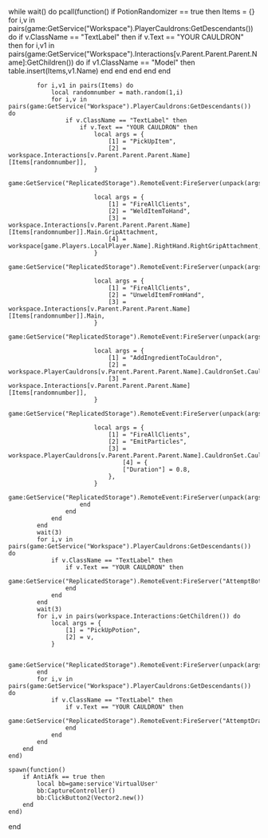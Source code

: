 while wait() do
    pcall(function()
        if PotionRandomizer == true then
            Items = {}
            for i,v in pairs(game:GetService("Workspace").PlayerCauldrons:GetDescendants()) do
                if v.ClassName == "TextLabel" then
                    if v.Text == "YOUR CAULDRON" then
                        for i,v1 in pairs(game:GetService("Workspace").Interactions[v.Parent.Parent.Parent.Name]:GetChildren()) do
                            if v1.ClassName == "Model" then
                                table.insert(Items,v1.Name)
                            end
                        end
                    end
                end
            end
            
            for i,v1 in pairs(Items) do
                local randomnumber = math.random(1,i)
                for i,v in pairs(game:GetService("Workspace").PlayerCauldrons:GetDescendants()) do
                    if v.ClassName == "TextLabel" then
                        if v.Text == "YOUR CAULDRON" then
                            local args = {
                                [1] = "PickUpItem",
                                [2] = workspace.Interactions[v.Parent.Parent.Parent.Name][Items[randomnumber]],
                            }
                            game:GetService("ReplicatedStorage").RemoteEvent:FireServer(unpack(args))
                            
                            local args = {
                                [1] = "FireAllClients",
                                [2] = "WeldItemToHand",
                                [3] = workspace.Interactions[v.Parent.Parent.Parent.Name][Items[randomnumber]].Main.GripAttachment,
                                [4] = workspace[game.Players.LocalPlayer.Name].RightHand.RightGripAttachment,
                            }
                            game:GetService("ReplicatedStorage").RemoteEvent:FireServer(unpack(args))
                            
                            local args = {
                                [1] = "FireAllClients",
                                [2] = "UnweldItemFromHand",
                                [3] = workspace.Interactions[v.Parent.Parent.Parent.Name][Items[randomnumber]].Main,
                            }
                            game:GetService("ReplicatedStorage").RemoteEvent:FireServer(unpack(args))
                            
                            local args = {
                                [1] = "AddIngredientToCauldron",
                                [2] = workspace.PlayerCauldrons[v.Parent.Parent.Parent.Name].CauldronSet.Cauldron,
                                [3] = workspace.Interactions[v.Parent.Parent.Parent.Name][Items[randomnumber]],
                            }
                            game:GetService("ReplicatedStorage").RemoteEvent:FireServer(unpack(args))
                            
                            local args = {
                                [1] = "FireAllClients",
                                [2] = "EmitParticles",
                                [3] = workspace.PlayerCauldrons[v.Parent.Parent.Parent.Name].CauldronSet.Cauldron.Contents.ItemAdded,
                                    [4] = {
                                    ["Duration"] = 0.8,
                                },
                            }
                            game:GetService("ReplicatedStorage").RemoteEvent:FireServer(unpack(args))
                        end
                    end
                end
            end
            wait(3)
            for i,v in pairs(game:GetService("Workspace").PlayerCauldrons:GetDescendants()) do
                if v.ClassName == "TextLabel" then
                    if v.Text == "YOUR CAULDRON" then
                        game:GetService("ReplicatedStorage").RemoteEvent:FireServer("AttemptBottlePotion",workspace.PlayerCauldrons[v.Parent.Parent.Parent.Name].CauldronSet.Cauldron)
                    end
                end
            end
            wait(3)
            for i,v in pairs(workspace.Interactions:GetChildren()) do
                local args = {
                    [1] = "PickUpPotion",
                    [2] = v,
                }
                
                game:GetService("ReplicatedStorage").RemoteEvent:FireServer(unpack(args))
            end
            for i,v in pairs(game:GetService("Workspace").PlayerCauldrons:GetDescendants()) do
                if v.ClassName == "TextLabel" then
                    if v.Text == "YOUR CAULDRON" then
                        game:GetService("ReplicatedStorage").RemoteEvent:FireServer("AttemptDrainCauldron",workspace.PlayerCauldrons[v.Parent.Parent.Parent.Name].CauldronSet.Cauldron)
                    end
                end
            end
        end
    end)
    
    spawn(function()
        if AntiAfk == true then
            local bb=game:service'VirtualUser'
            bb:CaptureController()
            bb:ClickButton2(Vector2.new())
        end
    end)
end
